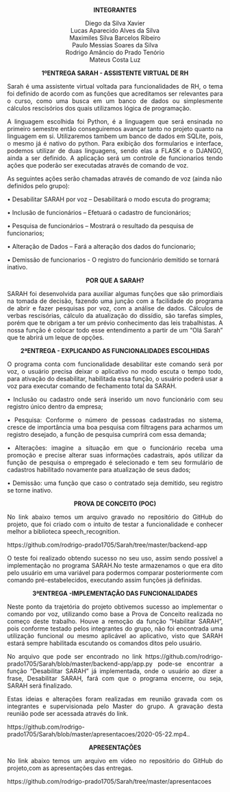 <p><div align="center"><b>INTEGRANTES</b></div></p>

<div align="center">Diego da Silva Xavier</div>
<div align="center">Lucas Aparecido Alves da Silva</div>
<div align="center">Maximiles Silva Barcelos Ribeiro</div>
<div align="center">Paulo Messias Soares da Silva</div>
<div align="center">Rodrigo Amâncio do Prado Tenório</div>
<div align="center">Mateus Costa Luz</div>



<p><div align="center"><b>1ºENTREGA SARAH - ASSISTENTE VIRTUAL DE RH </b></div></p>


<p><div align="justify">Sarah é uma assistente virtual voltada para funcionalidades de RH, o tema foi definido de acordo com as funções que acreditamos ser relevantes para o curso, como uma busca em um banco de dados ou simplesmente cálculos rescisórios dos quais utilizamos lógica de programação.</div><p>
<p><div align="justify">A linguagem escolhida foi Python, é a linguagem que será ensinada no primeiro semestre então conseguiremos avançar tanto no projeto quanto na linguagem em si. Utilizaremos tambem um banco de dados em  SQLite, pois, o mesmo já é nativo do python. Para exibição dos formularios e interface, podemos utilizar de duas  linguagens, sendo elas a FLASK e o DJANGO, ainda a ser definido. A aplicação será um controle de funcionarios tendo ações que poderão ser executadas através de comando de voz.</div></p>
<p><div align="left"> As seguintes ações serão chamadas através de comando de voz (ainda não definidos pelo grupo):</div></p>
<p><div align="left">• Desabilitar SARAH por voz – Desabilitará o modo escuta do programa;</div></p>
<p><div align="left">• Inclusão de funcionários – Efetuará o cadastro de funcionários;</div></p>
<p><div align="left">• Pesquisa de funcionários – Mostrará o resultado da pesquisa de funcionarios;</div></p>
<p><div align="left">• Alteração de Dados – Fará a alteração dos dados do funcionario;</p>
<p><div align="left">• Demissão de funcionarios - O registro do funcionário demitido se tornará inativo.</div></p>
<p><div align="Center"><b>POR QUE A SARAH?</b></div></p>


<p><div align="justify">SARAH foi desenvolvida para auxiliar algumas funções que são primordiais na tomada de decisão, fazendo uma junção com a facilidade do programa de abrir e fazer pesquisas por voz, com a análise de dados. Cálculos de verbas rescisórias, cálculo da atualização do dissídio, são tarefas simples, porém que te obrigam a ter um prévio conhecimento das leis trabalhistas. A nossa função é colocar todo esse entendimento a partir de um “Olá Sarah” que te abrirá um leque de opções.</div></p>


<p><div align="Center"><b>2ªENTREGA - EXPLICANDO AS FUNCIONALIDADES ESCOLHIDAS</b></div></p>

<p><div align="justify">O programa conta com funcionalidade desabilitar este comando será por voz,  o usuário  precisa deixar o aplicativo no modo escuta o tempo todo, para ativação do desabilitar, habilitada essa função, o usuário poderá usar a voz para executar comando de fechamento total da SARAH.</div></p>
<p><div align="justify">• Inclusão ou cadastro onde será inserido um novo funcionário com seu registro único dentro da empresa;</div></p>
<p><div align="justify">• Pesquisa: Conforme o número de pessoas cadastradas no sistema, cresce de importância uma boa pesquisa com filtragens para acharmos um registro desejado, a função de pesquisa cumprirá com essa demanda;</div></p>
<p><div align="justify">• Alterações: imagine a situação em que o funcionário receba uma promoção e precise alterar suas informações cadastrais, após utilizar da função de pesquisa o empregado é selecionado e tem seu formulário de cadastros habilitado novamente para atualização de seus dados;</div></p>
<p><div align="justify">• Demissão: uma função que caso o contratado seja demitido, seu registro se torne inativo.</div></p>
<p><div align="center"><b>PROVA DE CONCEITO (POC)</b></div></p>

<p><div align="justify">No link abaixo temos um arquivo gravado no repositório do GitHub do projeto,  que foi criado com o intuito de testar a funcionalidade e conhecer melhor a biblioteca speech_recognition.</div></p>
<p><div align="justify">https://github.com/rodrigo-prado1705/Sarah/tree/master/backend-app</div></p>
<p><div align="justify">O teste foi realizado obtendo sucesso no seu uso, assim sendo possível a implementação no programa SARAH.No teste armazenamos o que era dito pelo usuário em uma variável para podermos comparar posteriormente com comando pré-estabelecidos, executando assim funções já definidas.</div></p>

<p><div align="center"><b>3ªENTREGA -IMPLEMENTAÇÃO DAS FUNCIONALIDADES</b></div></p>
<p><div align="justify">Neste ponto da trajetória do projeto obtivemos sucesso ao implementar o comando por voz, utilizando como base a Prova de Conceito realizada no começo deste trabalho. Houve a remoção da função “Habilitar SARAH”, pois conforme testado pelos integrantes do grupo, não foi encontrada uma utilização funcional ou mesmo aplicável ao aplicativo, visto que SARAH estará sempre habilitada escutando os comandos ditos pelo usuário.</div></p>
<p><div align="justify">No arquivo que pode ser encontrado no link https://github.com/rodrigo-prado1705/Sarah/blob/master/backend-app/app.py pode-se encontrar a função “Desabilitar SARAH” já implementada, onde o usuário ao dizer a frase, Desabilitar SARAH, fará com que o programa encerre, ou seja, SARAH será finalizado.</div></p>
<p><div align="justify">Estas ideias e alterações foram realizadas em reunião gravada com os integrantes e supervisionada pelo Master do grupo. A gravação desta reunião pode ser acessada através do link.</div></p>
<p><div align="justify">https://github.com/rodrigo-prado1705/Sarah/blob/master/apresentacoes/2020-05-22.mp4..</div></p>

<p><div align="center"><b>APRESENTAÇÕES</b></div></p>

<p><div align="justify">No link abaixo temos um arquivo em vídeo no repositório do GitHub do projeto,com as apresentações das entregas.</div></p>
<p><div align="justify">https://github.com/rodrigo-prado1705/Sarah/tree/master/apresentacoes</div></p>
